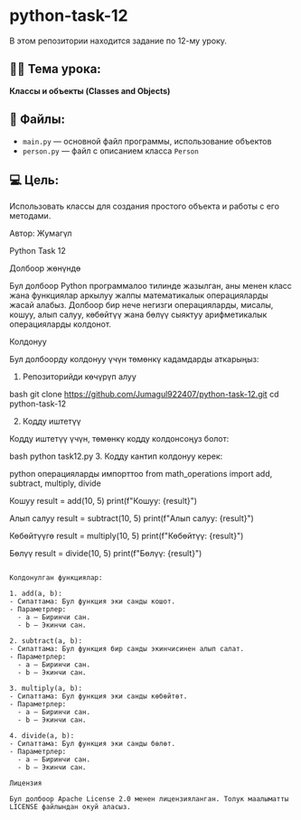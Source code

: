 # python-task-12

В этом репозитории находится задание по 12-му уроку.

## 🧑‍🏫 Тема урока:
**Классы и объекты (Classes and Objects)**

## 📂 Файлы:
- `main.py` — основной файл программы, использование объектов
- `person.py` — файл с описанием класса `Person`

## 💻 Цель:
Использовать классы для создания простого объекта и работы с его методами.

Автор: Жумагүл


Python Task 12

Долбоор жөнүндө

Бул долбоор Python программалоо тилинде жазылган, аны менен класс жана функциялар аркылуу жалпы математикалык операцияларды жасай алабыз. Долбоор бир нече негизги операцияларды, мисалы, кошуу, алып салуу, көбөйтүү жана бөлүү сыяктуу арифметикалык операцияларды колдонот.

Колдонуу

Бул долбоорду колдонуу үчүн төмөнкү кадамдарды аткарыңыз:

1. Репозиторийди көчүрүп алуу

bash
git clone https://github.com/Jumagul922407/python-task-12.git
cd python-task-12


2. Кодду иштетүү

Кодду иштетүү үчүн, төмөнкү кодду колдонсоңуз болот:

bash
python task12.py
3. Кодду кантип колдонуу керек:

python
операцияларды импорттоо
from math_operations import add, subtract, multiply, divide

Кошуу
result = add(10, 5)
print(f"Кошуу: {result}")

Алып салуу
result = subtract(10, 5)
print(f"Алып салуу: {result}")

Көбөйтүүгө
result = multiply(10, 5)
print(f"Көбөйтүү: {result}")

Бөлүү
result = divide(10, 5)
print(f"Бөлүү: {result}")
```

Колдонулган функциялар:

1. add(a, b):
- Сипаттама: Бул функция эки санды кошот.
- Параметрлер: 
  - a — Биринчи сан.
  - b — Экинчи сан.

2. subtract(a, b):
- Сипаттама: Бул функция бир санды экинчисинен алып салат.
- Параметрлер: 
  - a — Биринчи сан.
  - b — Экинчи сан.

3. multiply(a, b):
- Сипаттама: Бул функция эки санды көбөйтөт.
- Параметрлер: 
  - a — Биринчи сан.
  - b — Экинчи сан.

4. divide(a, b):
- Сипаттама: Бул функция эки санды бөлөт.
- Параметрлер: 
  - a — Биринчи сан.
  - b — Экинчи сан.

Лицензия

Бул долбоор Apache License 2.0 менен лицензияланган. Толук маалыматты LICENSE файлындан окуй аласыз.

